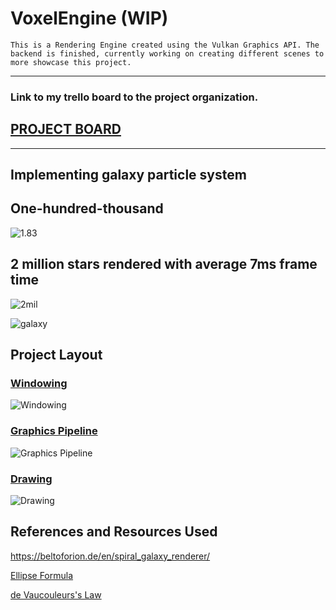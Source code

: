 # VoxelEngine (WIP)

```This is a Rendering Engine created using the Vulkan Graphics API. The backend is finished, currently working on creating different scenes to more showcase this project.```

---
### Link to my trello board to the project organization.

## [PROJECT BOARD](https://trello.com/b/2YI795DN/voxelengine)

---

## Implementing galaxy particle system

## One-hundred-thousand

![1.83](VoxelEngine/images/1.83radius.gif)

## 2 million stars rendered with average 7ms frame time

![2mil](VoxelEngine/images/2milStars.png)


![galaxy](VoxelEngine/images/SecondGalaxyAttempt.gif)

## Project Layout

### [Windowing](VoxelEngine/README/Windowing.md)

![Windowing](VoxelEngine/images/Windowing.png)

### [Graphics Pipeline](VoxelEngine/README/GraphicsPipeline.md)

![Graphics Pipeline](VoxelEngine/images/GraphicsPipeline.png)

### [Drawing](VoxelEngine/README/Drawing.md)

![Drawing](VoxelEngine/images/Drawing.png)

## References and Resources Used

https://beltoforion.de/en/spiral_galaxy_renderer/

[Ellipse Formula](https://www.desmos.com/calculator/qmu0f229zh)

[de Vaucouleurs's Law](https://www.desmos.com/calculator/bax4od28zj)

<!-- command to run on linux `make test` --->
